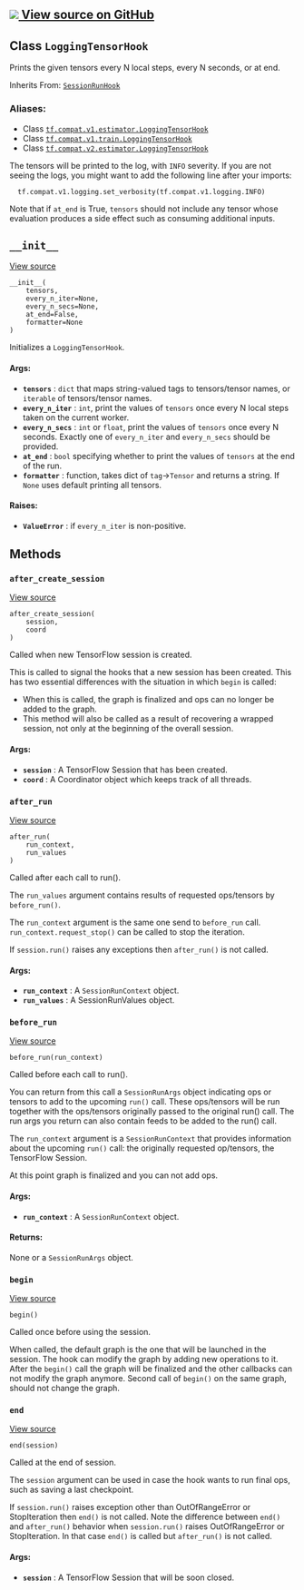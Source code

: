 [ ![](https://tensorflow.google.cn/images/GitHub-Mark-32px.png) View source on
GitHub
](https://github.com/tensorflow/tensorflow/blob/r2.0/tensorflow/python/training/basic_session_run_hooks.py#L174-L275)  
---  
  
## Class `LoggingTensorHook`

Prints the given tensors every N local steps, every N seconds, or at end.

Inherits From:
[`SessionRunHook`](https://tensorflow.google.cn/api_docs/python/tf/estimator/SessionRunHook)

### Aliases:

  * Class [`tf.compat.v1.estimator.LoggingTensorHook`](/api_docs/python/tf/estimator/LoggingTensorHook)
  * Class [`tf.compat.v1.train.LoggingTensorHook`](/api_docs/python/tf/estimator/LoggingTensorHook)
  * Class [`tf.compat.v2.estimator.LoggingTensorHook`](/api_docs/python/tf/estimator/LoggingTensorHook)

The tensors will be printed to the log, with `INFO` severity. If you are not
seeing the logs, you might want to add the following line after your imports:

    
    
      tf.compat.v1.logging.set_verbosity(tf.compat.v1.logging.INFO)  
    

Note that if `at_end` is True, `tensors` should not include any tensor whose
evaluation produces a side effect such as consuming additional inputs.

## `__init__`

[View
source](https://github.com/tensorflow/tensorflow/blob/r2.0/tensorflow/python/training/basic_session_run_hooks.py#L188-L231)

    
    
    __init__(  
        tensors,  
        every_n_iter=None,  
        every_n_secs=None,  
        at_end=False,  
        formatter=None  
    )  
    

Initializes a `LoggingTensorHook`.

#### Args:

  * **`tensors`** : `dict` that maps string-valued tags to tensors/tensor names, or `iterable` of tensors/tensor names.
  * **`every_n_iter`** : `int`, print the values of `tensors` once every N local steps taken on the current worker.
  * **`every_n_secs`** : `int` or `float`, print the values of `tensors` once every N seconds. Exactly one of `every_n_iter` and `every_n_secs` should be provided.
  * **`at_end`** : `bool` specifying whether to print the values of `tensors` at the end of the run.
  * **`formatter`** : function, takes dict of `tag`->`Tensor` and returns a string. If `None` uses default printing all tensors.

#### Raises:

  * **`ValueError`** : if `every_n_iter` is non-positive.

## Methods

### `after_create_session`

[View
source](https://github.com/tensorflow/tensorflow/blob/r2.0/tensorflow/python/training/session_run_hook.py#L112-L127)

    
    
    after_create_session(  
        session,  
        coord  
    )  
    

Called when new TensorFlow session is created.

This is called to signal the hooks that a new session has been created. This
has two essential differences with the situation in which `begin` is called:

  * When this is called, the graph is finalized and ops can no longer be added to the graph.
  * This method will also be called as a result of recovering a wrapped session, not only at the beginning of the overall session.

#### Args:

  * **`session`** : A TensorFlow Session that has been created.
  * **`coord`** : A Coordinator object which keeps track of all threads.

### `after_run`

[View
source](https://github.com/tensorflow/tensorflow/blob/r2.0/tensorflow/python/training/basic_session_run_hooks.py#L265-L270)

    
    
    after_run(  
        run_context,  
        run_values  
    )  
    

Called after each call to run().

The `run_values` argument contains results of requested ops/tensors by
`before_run()`.

The `run_context` argument is the same one send to `before_run` call.
`run_context.request_stop()` can be called to stop the iteration.

If `session.run()` raises any exceptions then `after_run()` is not called.

#### Args:

  * **`run_context`** : A `SessionRunContext` object.
  * **`run_values`** : A SessionRunValues object.

### `before_run`

[View
source](https://github.com/tensorflow/tensorflow/blob/r2.0/tensorflow/python/training/basic_session_run_hooks.py#L242-L247)

    
    
    before_run(run_context)  
    

Called before each call to run().

You can return from this call a `SessionRunArgs` object indicating ops or
tensors to add to the upcoming `run()` call. These ops/tensors will be run
together with the ops/tensors originally passed to the original run() call.
The run args you return can also contain feeds to be added to the run() call.

The `run_context` argument is a `SessionRunContext` that provides information
about the upcoming `run()` call: the originally requested op/tensors, the
TensorFlow Session.

At this point graph is finalized and you can not add ops.

#### Args:

  * **`run_context`** : A `SessionRunContext` object.

#### Returns:

None or a `SessionRunArgs` object.

### `begin`

[View
source](https://github.com/tensorflow/tensorflow/blob/r2.0/tensorflow/python/training/basic_session_run_hooks.py#L233-L240)

    
    
    begin()  
    

Called once before using the session.

When called, the default graph is the one that will be launched in the
session. The hook can modify the graph by adding new operations to it. After
the `begin()` call the graph will be finalized and the other callbacks can not
modify the graph anymore. Second call of `begin()` on the same graph, should
not change the graph.

### `end`

[View
source](https://github.com/tensorflow/tensorflow/blob/r2.0/tensorflow/python/training/basic_session_run_hooks.py#L272-L275)

    
    
    end(session)  
    

Called at the end of session.

The `session` argument can be used in case the hook wants to run final ops,
such as saving a last checkpoint.

If `session.run()` raises exception other than OutOfRangeError or
StopIteration then `end()` is not called. Note the difference between `end()`
and `after_run()` behavior when `session.run()` raises OutOfRangeError or
StopIteration. In that case `end()` is called but `after_run()` is not called.

#### Args:

  * **`session`** : A TensorFlow Session that will be soon closed.

